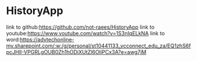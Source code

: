 # HistoryApp

link to github:https://github.com/not-raees/HistoryApp
link to youtube:https://www.youtube.com/watch?v=1S3nIqELkNA
link to word:https://advtechonline-my.sharepoint.com/:w:/g/personal/st10441133_vcconnect_edu_za/EQ1zhS6fpcJHlI-VPGRLgOUB0Zh1hODiXUtZl6OIjPCx3A?e=awg7jM
